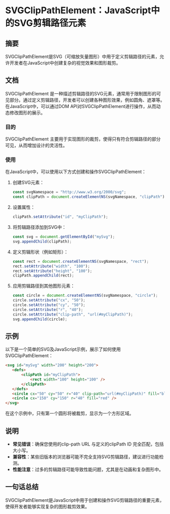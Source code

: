 <!--
Meta Description: # SVGClipPathElement：JavaScript中的SVG剪辑路径元素 ## 摘要 SVGClipPathElement是SVG（可缩放矢量图形）中用于定义剪辑路径的元素，允许开发者在JavaScript中创建复杂的视觉效果和图形裁剪。 ## 文档 SVGClipPathElement...
Meta Keywords: circle, clippath, setattribute, svg, rect
-->

# SVGClipPathElement：JavaScript中的SVG剪辑路径元素

## 摘要
SVGClipPathElement是SVG（可缩放矢量图形）中用于定义剪辑路径的元素，允许开发者在JavaScript中创建复杂的视觉效果和图形裁剪。

## 文档
SVGClipPathElement 是一种描述剪辑路径的SVG元素，通常用于限制图形的可见部分。通过定义剪辑路径，开发者可以创建各种图形效果，例如圆角、遮罩等。在JavaScript中，可以通过DOM API对SVGClipPathElement进行操作，从而动态修改图形的展示。

### 目的
SVGClipPathElement 主要用于实现图形的裁剪，使得只有符合剪辑路径的部分可见，从而增加设计的灵活性。

### 使用
在JavaScript中，可以使用以下方式创建和操作SVGClipPathElement：

1. 创建SVG元素：
   ```javascript
   const svgNamespace = "http://www.w3.org/2000/svg";
   const clipPath = document.createElementNS(svgNamespace, "clipPath");
   ```

2. 设置属性：
   ```javascript
   clipPath.setAttribute("id", "myClipPath");
   ```

3. 将剪辑路径添加到SVG中：
   ```javascript
   const svg = document.getElementById("mySvg");
   svg.appendChild(clipPath);
   ```

4. 定义剪辑形状（例如矩形）：
   ```javascript
   const rect = document.createElementNS(svgNamespace, "rect");
   rect.setAttribute("width", "100");
   rect.setAttribute("height", "100");
   clipPath.appendChild(rect);
   ```

5. 应用剪辑路径到其他图形元素：
   ```javascript
   const circle = document.createElementNS(svgNamespace, "circle");
   circle.setAttribute("cx", "50");
   circle.setAttribute("cy", "50");
   circle.setAttribute("r", "40");
   circle.setAttribute("clip-path", "url(#myClipPath)");
   svg.appendChild(circle);
   ```

## 示例
以下是一个简单的SVG及JavaScript示例，展示了如何使用SVGClipPathElement：

```html
<svg id="mySvg" width="200" height="200">
   <defs>
       <clipPath id="myClipPath">
           <rect width="100" height="100" />
       </clipPath>
   </defs>
   <circle cx="50" cy="50" r="40" clip-path="url(#myClipPath)" fill="blue" />
   <circle cx="150" cy="150" r="40" fill="red" />
</svg>
```

在这个示例中，只有第一个圆形将被裁剪，显示为一个方形区域。

## 说明
- **常见错误**：确保您使用的clip-path URL 与定义的clipPath ID 完全匹配，包括大小写。
- **兼容性**：某些旧版本的浏览器可能不完全支持SVG剪辑路径，建议进行功能检测。
- **性能注意**：过多的剪辑路径可能导致性能问题，尤其是在动画和复杂图形中。

## 一句话总结
SVGClipPathElement是JavaScript中用于创建和操作SVG剪辑路径的重要元素，使得开发者能够实现复杂的图形裁剪效果。